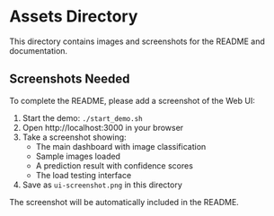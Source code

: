 # Assets Directory

This directory contains images and screenshots for the README and documentation.

## Screenshots Needed

To complete the README, please add a screenshot of the Web UI:

1. Start the demo: `./start_demo.sh`
2. Open http://localhost:3000 in your browser  
3. Take a screenshot showing:
   - The main dashboard with image classification
   - Sample images loaded
   - A prediction result with confidence scores
   - The load testing interface
4. Save as `ui-screenshot.png` in this directory

The screenshot will be automatically included in the README.